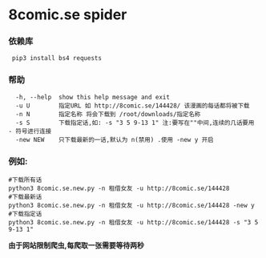 # 8comic.se spider

### 依赖库
```shell
 pip3 install bs4 requests
```

### 帮助

```shell
  -h, --help  show this help message and exit
  -u U        指定URL 如 http://8comic.se/144428/ 该漫画的每话都将被下载
  -n N        指定名称 将会下载到 /root/downloads/指定名称
  -s S        下载指定话,如: -s "3 5 9-13 1" 注:要写在""中间,连续的几话要用 - 符号进行连接
  -new NEW    只下载最新的一话,默认为 n(禁用) .使用 -new y 开启
```

### 例如:
```shell
#下载所有话
python3 8comic.se.new.py -n 租借女友 -u http://8comic.se/144428
#下载最新话
python3 8comic.se.new.py -n 租借女友 -u http://8comic.se/144428 -new y
#下载指定话
python3 8comic.se.new.py -n 租借女友 -u http://8comic.se/144428 -s "3 5 9-13 1"
```

**由于网站限制爬虫,每爬取一张需要等待两秒**